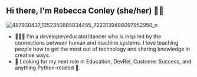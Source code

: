 ## Hi there, I'm Rebecca Conley (she/her) 👋🏻

<!--
**rlconley/rlconley** is a ✨ _special_ ✨ repository because its `README.md` (this file) appears on your GitHub profile.

Here are some ideas to get you started:

- 🔭 I’m currently working on ...
- 🌱 I’m currently learning ...
- 👯 I’m looking to collaborate on ...
- 🤔 I’m looking for help with ...
- 💬 Ask me about ...
- 📫 How to reach me: ...
- 😄 Pronouns: ...
- ⚡ Fun fact: ...
-->
![487930437_1352350885834455_7223139486097952950_n](https://github.com/user-attachments/assets/4fec9b18-be6b-45a1-80fb-97fda3c386e1)


- 👩🏻‍💻 I'm a developer/educator/dancer who is inspired by the connections between human and machine systems. I love teaching people how to get the most out of technology and sharing knowledge in creative ways.
- 🔎 Looking for my next role in Education, DevRel, Customer Success, and anything Python-related 🐍.
